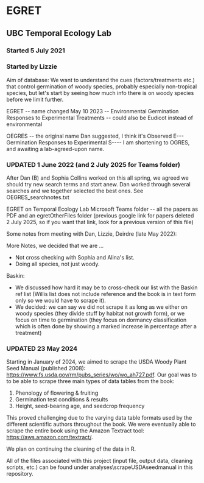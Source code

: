 # EGRET
## UBC Temporal Ecology Lab

### Started 5 July 2021
### Started by Lizzie

Aim of database: We want to understand the cues (factors/treatments etc.) that control germination of woody species, probably especially non-tropical species, but let's start by seeing how much info there is on woody species before we limit further. 

EGRET -- name changed May 10 2023 -- Environmental Germination Responses to Experimental Treatments -- could also be Eudicot instead of environmental

OEGRES -- the original name Dan suggested, I think it's Observed E--- Germination Responses to Experimental S---- I am shortening to OGRES, and awaiting a lab-agreed-upon name.


### UPDATED 1 June 2022 (and 2 July 2025 for Teams folder)

After Dan (B) and Sophia Collins worked on this all spring, we agreed we should try new search terms and start anew. Dan worked through several searches and we together selected the best ones. See OEGRES_searchnotes.txt

EGRET on Temporal Ecology Lab Microsoft Teams folder -- all the papers as PDF and an egretOtherFiles folder (previous google link for papers deleted 2 July 2025, so if you want that link, look for a previous version of this file)

Some notes from meeting with Dan, Lizzie, Deirdre (late May 2022):

More Notes, we decided that we are ... 
- Not cross checking with Sophia and Alina's list.
- Doing all species, not just woody.

Baskin: 
- We discussed how hard it may be to cross-check our list with the Baskin ref list (Willis list does not include reference and the book is in text form only so we would have to scrape it).
- We decided: we can say we did not scrape it as long as we either on woody species (they divide stuff by habitat not growth form), or we focus on time to germination (they focus on dormancy classification which is often done by showing a marked increase in percentage after a treatment)

### UPDATED 23 May 2024

Starting in January of 2024, we aimed to scrape the USDA Woody Plant Seed Manual (published 2008): https://www.fs.usda.gov/rm/pubs_series/wo/wo_ah727.pdf. Our goal was to to be able to scrape three main types of data tables from the book:

1) Phenology of flowering & fruiting
2) Germination test conditions & results
3) Height, seed-bearing age, and seedcrop frequency

This proved challenging due to the varying data table formats used by the different scientific authors throughout the book. We were eventually able to scrape the entire book using the Amazon Textract tool: https://aws.amazon.com/textract/.

We plan on continuing the cleaning of the data in R. 

All of the files associated with this project (input file, output data, cleaning scripts, etc.) can be found under analyses\scrapeUSDAseedmanual in this repository.